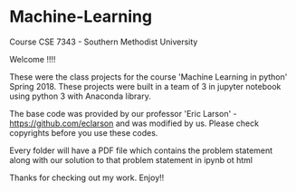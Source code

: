 # Machine-Learning
Course CSE 7343 - Southern Methodist University

Welcome !!!!

These were the class projects for the course 'Machine Learning in python' Spring 2018.
These projects were built in a team of 3 in jupyter notebook using python 3 with Anaconda library.

The base code was provided by our professor 'Eric Larson' - https://github.com/eclarson
and was modified by us. Please check copyrights before you use these codes.

Every folder will have a PDF file which contains the problem statement 
along with our solution to that problem statement in ipynb ot html

Thanks for checking out my work. Enjoy!!
